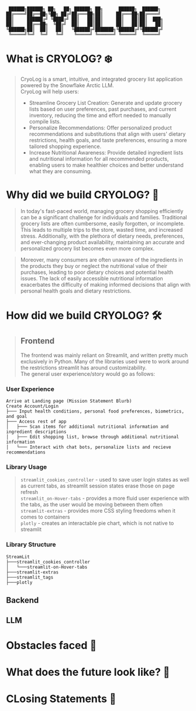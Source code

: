 ```
 ██████╗██████╗ ██╗   ██╗ ██████╗ ██╗      ██████╗  ██████╗  
██╔════╝██╔══██╗╚██╗ ██╔╝██╔═══██╗██║     ██╔═══██╗██╔════╝  
██║     ██████╔╝ ╚████╔╝ ██║   ██║██║     ██║   ██║██║  ███╗  
██║     ██╔══██╗  ╚██╔╝  ██║   ██║██║     ██║   ██║██║   ██║  
╚██████╗██║  ██║   ██║   ╚██████╔╝███████╗╚██████╔╝╚██████╔╝  
 ╚═════╝╚═╝  ╚═╝   ╚═╝    ╚═════╝ ╚══════╝ ╚═════╝  ╚═════╝
```                                                           
                                                                                         
# What is CRYOLOG? ❄️
> CryoLog is a smart, intuitive, and integrated grocery list application powered by the Snowflake Arctic LLM.   
> CryoLog will help users:
> * Streamline Grocery List Creation: Generate and update grocery lists based on user preferences, past purchases, and current inventory, reducing the time and effort needed to manually compile lists.
> * Personalize Recommendations: Offer personalized product recommendations and substitutions that align with users' dietary restrictions, health goals, and taste preferences, ensuring a more tailored shopping experience.
> * Increase Nutritional Awareness: Provide detailed ingredient lists and nutritional information for all recommended products, enabling users to make healthier choices and better understand what they are consuming.  

# Why did we build CRYOLOG? 🛒
> In today's fast-paced world, managing grocery shopping efficiently can be a significant challenge for individuals and families. Traditional grocery lists are often cumbersome, easily forgotten, or incomplete. This leads to multiple trips to the store, wasted time, and increased stress. Additionally, with the plethora of dietary needs, preferences, and ever-changing product availability, maintaining an accurate and personalized grocery list becomes even more complex.  

> Moreover, many consumers are often unaware of the ingredients in the products they buy or neglect the nutritional value of their purchases, leading to poor dietary choices and potential health issues. The lack of easily accessible nutritional information exacerbates the difficulty of making informed decisions that align with personal health goals and dietary restrictions.  

# How did we build CRYOLOG? 🛠️
> ## Frontend
> The frontend was mainly reliant on Streamlit, and written pretty much exclusively in Python. Many of the libraries used were to work around the restrictions streamlit has around customizability.  
> The general user experience/story would go as follows:  
### User Experience  
```
Arrive at Landing page (Mission Statement Blurb)
Create Account/Login  
├─── Input health conditions, personal food preferences, biometrics, and goal  
├─── Access rest of app  
│   ├─── Scan items for additional nutritional information and ingredient descriptions  
│   ├─── Edit shopping list, browse through additional nutritional information  
│   └─── Interact with chat bots, personalize lists and recieve recommendations  
```
### Library Usage  
> `streamlit_cookies_controller` - used to save user login states as well as current tabs, as streamlit session states erase those on page refresh  
> `streamlit_on-Hover-tabs` - provides a more fluid user experience with the tabs, as the user would be moving between them often  
> `streamlit-extras` - provides more CSS styling freedoms when it comes to containers  
> `plotly` - creates an interactable pie chart, which is not native to streamlit  

### Library Structure  
```
StreamLit
├───streamlit_cookies_controller
│   └───streamlit-on-Hover-tabs
├───streamlit-extras
├───streamlit_tags
├───plotly
```
## Backend
## LLM

# Obstacles faced 🚧



# What does the future look like? 🔮



# CLosing Statements 👋
